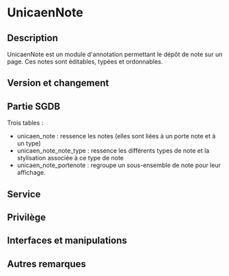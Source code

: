 UnicaenNote
============

Description
-----------

UnicaenNote est un module d'annotation permettant le dépôt de note sur un page.
Ces notes sont éditables, typées et ordonnables.  

Version et changement
---------------------

Partie SGDB 
-----------

Trois tables :
- unicaen_note : ressence les notes (elles sont liées à un porte note et à un type)
- unicaen_note_note_type : ressence les différents types de note et la stylisation associée à ce type de note
- unicaen_note_portenote : regroupe un sous-ensemble de note pour leur affichage.

Service
-------

Privilège
---------

Interfaces et manipulations
---------------------------

Autres remarques
----------------
